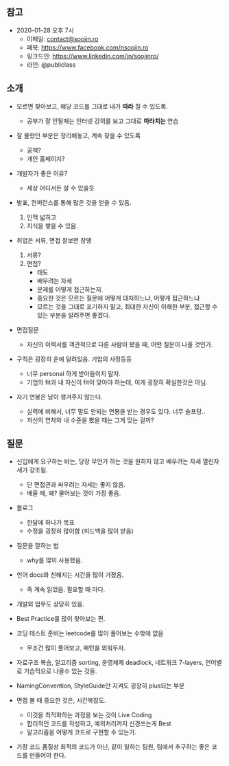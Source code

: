 ## 참고

- 2020-01-28 오후 7시
  - 이메일: [contact@soojin.ro](mailto:contact@soojin.ro) 
  - 페북: https://www.facebook.com/nsoojin.ro 
  - 링크드인: https://www.linkedin.com/in/soojinro/ 
  - 라인: @publiclass



## 소개

- 모르면 찾아보고, 해당 코드를 그대로 내가 **따라** 칠 수 있도록.
  - 공부가 잘 안될때는 인터넷 강의를 보고 그대로 **따라치는** 연습

- 잘 몰랐던 부분은 정리해놓고, 계속 찾을 수 있도록
  - 공책?
  - 개인 홈페이지?

- 개발자가 좋은 이유?
  - 세상 어디서든 살 수 있을듯
- 발표, 컨퍼런스를 통해 많은 것을 얻을 수 있음.
  1. 인맥 넓히고
  2. 지식을 쌓을 수 있음.

- 취업은 서류, 면접 잘보면 장땡
  1. 서류?
  2. 면접?
     - 태도
     - 배우려는 자세
     - 문제를 어떻게 접근하는지.
     - 중요한 것은 모르는 질문에 어떻게 대처하느냐, 어떻게 접근하느냐
     - 모르는 것을 그대로 포기하지 말고, 최대한 자신이 이해한 부분, 접근할 수 있는 부분을 알려주면 좋겠다.
- 면접질문
  - 자신의 이력서를 객관적으로 다른 사람이 봤을 때, 어떤 질문이 나올 것인가.

- 구직은 굉장히 운에 달려있음. 기업의 사정등등
  - 너무 personal 하게 받아들이지 말자.
  - 기업의 fit과 내 자신이 fit이 맞아야 하는데, 이게 굉장히 확실한것은 아님.

- 자기 연봉은 남이 챙겨주지 않는다.
  - 실력에 비해서, 너무 말도 안되는 연봉을 받는 경우도 있다. 너무 슬프당..
  - 자신의 연차와 내 수준을 봤을 때는 그게 맞는 걸까?





## 질문

- 신입에게 요구하는 바는, 당장 무언가 하는 것을 원하지 않고 배우려는 자세 열린자세가 강조됨.
  - 단 면접관과 싸우려는 자세는 좋지 않음.
  - 배울 때, 왜? 물어보는 것이 가장 좋음.
- 블로그
  - 한달에 하나가 목표
  - 수정을 굉장히 많이함 (피드백을 많이 받음)
- 질문을 잘하는 법
  - why를 많이 사용했음.
- 언어 docs와 친해지는 시간을 많이 가졌음.
  - 즉 계속 읽었음. 필요할 때 마다.
- 개발외 업무도 상당히 있음.
- Best Practice를 많이 찾아보는 편.
- 코딩 테스트 준비는 leetcode를 많이 풀어보는 수밖에 없음
  - 무조건 많이 풀어보고, 패턴을 외워두자.
- 자료구조 복습, 알고리즘 sorting, 운영체제 deadlock, 네트워크 7-layers, 언어별로 기습적으로 나올수 있는 것들.
- NamingConvention, StyleGuide만 지켜도 굉장히 plus되는 부분

- 면접 볼 때 중요한 것은, 시간복잡도.
  - 이것을 최적화하는 과정을 보는 것이 Live Coding
  - 합리적인 코드를 작성하고, 예외처리까지 신경쓰는게 Best
  - 알고리즘을 어떻게 코드로 구현할 수 있는가.

- 가장 코드 품질상 최적의 코드가 아닌, 같이 일하는 팀원, 팀에서 추구하는 좋은 코드를 만들어야 한다.



